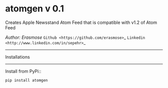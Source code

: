 atomgen v 0.1
=======

Creates Apple Newsstand Atom Feed that is compatible with v1.2 of Atom Feed

*Author: Erasmose*
`Github <https://github.com/erasmose>`_
`Linkedin <http://www.linkedin.com/in/sepehr>`_


*************
Installations
*************

Install from PyPi::

    pip install atomgen